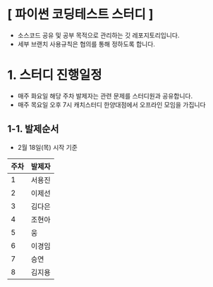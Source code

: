 # [ 파이썬 코딩테스트 스터디 ]

- 소스코드 공유 및 공부 목적으로 관리하는 깃 레포지토리입니다.
- 세부 브랜치 사용규칙은 협의를 통해 정하도록 합니다.

# 1. 스터디 진행일정

- 매주 화요일 해당 주차 발제자는 관련 문제를 스터디원과 공유합니다.
- 매주 목요일 오후 7시 캐치스터디 한양대점에서 오프라인 모임을 가집니다

## 1-1. 발제순서

- 2월 18일(목) 시작 기준

| 주차 | 발제자 |
| ---- | ------ |
| 1    | 서용진 |
| 2    | 이제선 |
| 3    | 김다은 |
| 4    | 조현아 |
| 5    | 웅     |
| 6    | 이경임 |
| 7    | 승연   |
| 8    | 김지용 |

